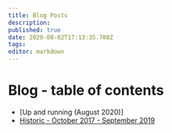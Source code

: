 ```yaml
---
title: Blog Posts
description: 
published: true
date: 2020-08-02T17:13:35.708Z
tags: 
editor: markdown
---
```


# Blog - table of contents

* [Up and running (August 2020)]
* [Historic - October 2017 - September 2019](http://intransit.jhbutler.info)